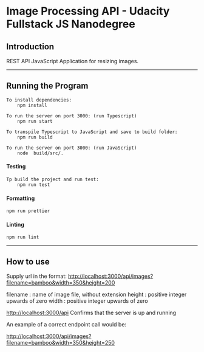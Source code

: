 # Image Processing API - Udacity Fullstack JS Nanodegree #

## Introduction ##

REST API JavaScript Application for resizing images.

---
## Running the Program ##

```
To install dependencies: 
    npm install 
```

```
To run the server on port 3000: (run Typescript)
    npm run start
```

```
To transpile Typescript to JavaScript and save to build folder: 
    npm run build
```

```
To run the server on port 3000: (run JavaScript)
    node  build/src/.
```

#### Testing ####

```
Tp build the project and run test:
    npm run test
```

#### Formatting ####

```
npm run prettier
```

#### Linting ####

```
npm run lint
```
---
## How to use ##

Supply url in the format:
[http://localhost:3000/api/images?filename=bamboo&width=350&height=200](http://localhost:3000/api/images?filename=bamboo&width=350&height=200)

filename : name of image file, without extension
height : positive integer upwards of zero
width : positive integer upwards of zero


[http://localhost:3000/api](http://localhost:3000/api)
Confirms that the server is up and running

An example of a correct endpoint call would be: 

[http://localhost:3000/api/images?filename=bamboo&width=350&height=250](http://localhost:3000/api/images?filename=bamboo&width=350&height=250)
